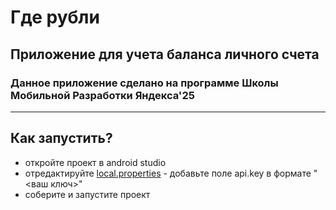 # Где рубли
## Приложение для учета баланса личного счета
### Данное приложение сделано на программе Школы Мобильной Разработки Яндекса'25

---
## Как запустить?
* откройте проект в android studio
* отредактируйте [local.properties](local.properties) - добавьте поле api.key в формате "<ваш ключ>"
* соберите и запустите проект